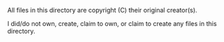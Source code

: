<!--

GBA ONLINE;  GBA.JS.ORG;  "Online GameBoy Advance Emulator"
Copyright (C) 2021 AYVACS

-->

All files in this directory are copyright (C) their original creator(s).

I did/do not own, create, claim to own, or claim to create any files in this directory.
